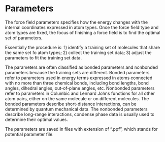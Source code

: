 # Parameters 

The force field parameters specifies how the energy changes with the internal coordinates expressed in atom types. Once the force field type and atom types are fixed, the focus of finishing a force field is to find the optimal set of parameters.

Essentially the procedure is: 1) identify a training set of molecules that share the same set fo atom types; 2) collect the training set data; 3) adjust the parameters to fit the training set data. 

The parameters are often classified as bonded parameters and nonbonded parameters because the training sets are different. Bonded parameters refer to parameters used in energy terms expressed in atoms connected with no more than three chemical bonds, including bond lengths, bond angles, dihedral angles, out-of-plane angles, etc. Nonbonded parameters refer to parameters in Columbic and Lennard Johns functions for all other atom pairs, either on the same molecule or on different molecules. The bonded parameters describe short-distance interactions, can be determined by quantum mechanical data. The nonbonded parameters describe long-range interactions, condense phase data is usually used to determine their optimal values. 

The parameters are saved in files with extension of “.ppf”, which stands for potential parameter file. 

